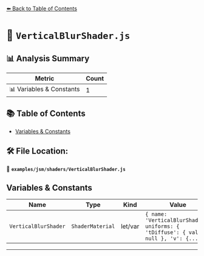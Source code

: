 [⬅️ Back to Table of Contents](../../../index.md)

# 📄 `VerticalBlurShader.js`

## 📊 Analysis Summary

| Metric | Count |
|--------|-------|
| 📊 Variables & Constants | 1 |

## 📚 Table of Contents

- [Variables & Constants](#variables-constants)

## 🛠️ File Location:
📂 **`examples/jsm/shaders/VerticalBlurShader.js`**

## Variables & Constants

| Name | Type | Kind | Value | Exported |
|------|------|------|-------|----------|
| `VerticalBlurShader` | `ShaderMaterial` | let/var | `{ name: 'VerticalBlurShader', uniforms: { 'tDiffuse': { value: null }, 'v': {...` | ✗ |


---